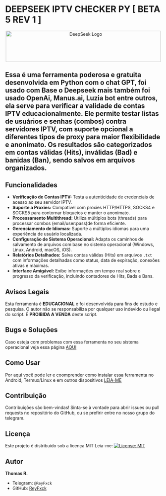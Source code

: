 # DEEPSEEK IPTV CHECKER PY [ BETA 5 REV 1 ]

<p align="center">
  <img src="https://upload.wikimedia.org/wikipedia/commons/e/ec/DeepSeek_logo.svg" alt="DeepSeek Logo" width="500" height="100">
</p>


## Essa é uma ferramenta poderosa e gratuita desenvolvida em Python com o chat GPT, foi usado com Base o Deepseek mais também foi usado OpenAi, Manus.ai, Luzia bot entre outros, ela serve para verificar a validade de contas IPTV educacionalmente. Ele permite testar listas de usuários e senhas (combos) contra servidores IPTV, com suporte opcional a diferentes tipos de proxy para maior flexibilidade e anonimato. Os resultados são categorizados em contas válidas (Hits), inválidas (Bad) e banidas (Ban), sendo salvos em arquivos organizados.

## Funcionalidades

- **Verificação de Contas IPTV:** Testa a autenticidade de credenciais de acesso ao seu servidor IPTV.
- **Suporte a Proxies:** Compatível com proxies HTTP/HTTPS, SOCKS4 e SOCKS5 para contornar bloqueios e manter o anonimato.
- **Processamento Multithread:** Utiliza múltiplos bots (threads) para processar combos (email/user:pass)de forma eficiente.
- **Gerenciamento de Idiomas:** Suporte a múltiplos idiomas para uma experiência de usuário localizada.
- **Configuração de Sistema Operacional:** Adapta os caminhos de salvamento de arquivos com base no sistema operacional (Windows, Linux, Android, macOS, iOS).
- **Relatórios Detalhados:** Salva contas válidas (Hits) em arquivos `.txt` com informações detalhadas como status, data de expiração, conexões ativas e máximas.
- **Interface Amigável:** Exibe informações em tempo real sobre o progresso da verificação, incluindo contadores de Hits, Bads e Bans.

## Avisos Legais

Esta ferramenta é **EDUCACIONAL** e foi desenvolvida para fins de estudo e pesquisa. O autor não se responsabiliza por qualquer uso indevido ou ilegal do script. É **PROIBIDA A VENDA** deste script.

## Bugs e Soluções

Caso esteja com problemas com essa ferramenta no seu sistema operacional veja essa página [AQUI](https://github.com/ReyFxck/DeepSeek-IPTV-Checker/blob/main/Fix_Bugs.md)

## Como Usar

Por aqui você pode ler e coomprender como instalar essa ferramenta no Android, Termux/Linux e em outros dispositivos [LEIA-ME](https://github.com/ReyFxck/DeepSeek-IPTV-Checker/blob/main/How_to_use.md)

## Contribuição

Contribuições são bem-vindas! Sinta-se à vontade para abrir issues ou pull requests no repositório do GitHub, ou se prefirir entre no nosso grupo do telegram.

## Licença

Este projeto é distribuído sob a licença MIT Leia-me: [![License: MIT](https://img.shields.io/badge/License-MIT-yellow.svg)](https://opensource.org/licenses/MIT)

## Autor

**Thomas R.**

-   Telegram: `@ReyFxck`
-   GitHub: [ReyFxck](https://github.com/ReyFxck)
